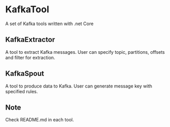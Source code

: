 # KafkaTool
A set of Kafka tools written with .net Core

## KafkaExtractor
A tool to extract Kafka messages. User can specify topic, partitions, offsets and filter for extraction.

## KafkaSpout
A tool to produce data to Kafka. User can generate message key with specified rules.

## Note
Check README.md in each tool.